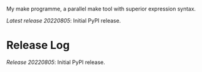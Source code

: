My make programme, a parallel make tool with superior expression syntax.

*Latest release 20220805*:
Initial PyPI release.



# Release Log



*Release 20220805*:
Initial PyPI release.
